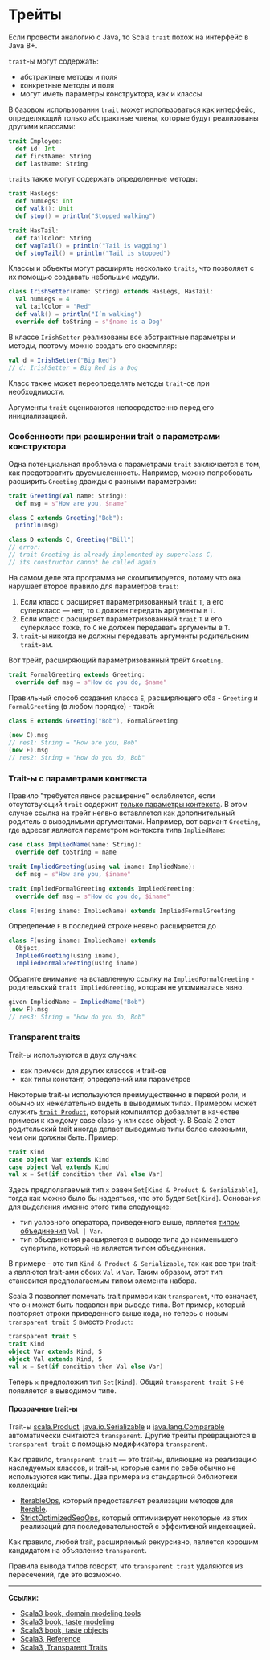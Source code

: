 # Трейты

Если провести аналогию с Java, то Scala `trait` похож на интерфейс в Java 8+.

`trait`-ы могут содержать:

- абстрактные методы и поля
- конкретные методы и поля
- могут иметь параметры конструктора, как и классы

В базовом использовании `trait` может использоваться как интерфейс, 
определяющий только абстрактные члены, которые будут реализованы другими классами:

```scala
trait Employee:
  def id: Int
  def firstName: String
  def lastName: String 
```

`traits` также могут содержать определенные методы:

```scala
trait HasLegs:
  def numLegs: Int
  def walk(): Unit
  def stop() = println("Stopped walking")
```
```scala
trait HasTail:
  def tailColor: String
  def wagTail() = println("Tail is wagging")
  def stopTail() = println("Tail is stopped")
```

Классы и объекты могут расширять несколько `traits`, что позволяет с их помощью создавать небольшие модули.

```scala
class IrishSetter(name: String) extends HasLegs, HasTail:
  val numLegs = 4
  val tailColor = "Red"
  def walk() = println("I’m walking")
  override def toString = s"$name is a Dog"
```

В классе `IrishSetter` реализованы все абстрактные параметры и методы, поэтому можно создать его экземпляр:

```scala
val d = IrishSetter("Big Red")
// d: IrishSetter = Big Red is a Dog
```

Класс также может переопределять методы `trait`-ов при необходимости.

Аргументы `trait` оцениваются непосредственно перед его инициализацией.

### Особенности при расширении trait с параметрами конструктора

Одна потенциальная проблема с параметрами `trait` заключается в том, как предотвратить двусмысленность. 
Например, можно попробовать расширить `Greeting` дважды с разными параметрами:

```scala
trait Greeting(val name: String):
  def msg = s"How are you, $name"

class C extends Greeting("Bob"):
  println(msg)
```

```scala
class D extends C, Greeting("Bill") 
// error:
// trait Greeting is already implemented by superclass C,
// its constructor cannot be called again 
```

На самом деле эта программа не скомпилируется, потому что она нарушает второе правило для параметров `trait`:

1. Если класс `C` расширяет параметризованный `trait` `T`, а его суперкласс — нет, то `C` должен передать аргументы в `T`.
2. Если класс `C` расширяет параметризованный `trait` `T` и его суперкласс тоже, то `C` не должен передавать аргументы в `T`.
3. `trait`-ы никогда не должны передавать аргументы родительским `trait`-ам.

Вот трейт, расширяющий параметризованный трейт `Greeting`.

```scala
trait FormalGreeting extends Greeting:
  override def msg = s"How do you do, $name"
```

Правильный способ создания класса `E`, расширяющего оба - `Greeting` и `FormalGreeting` (в любом порядке) - такой:

```scala
class E extends Greeting("Bob"), FormalGreeting
```

```scala
(new C).msg
// res1: String = "How are you, Bob"
(new E).msg
// res2: String = "How do you do, Bob"
```

### Trait-ы с параметрами контекста

Правило "требуется явное расширение" ослабляется, если отсутствующий `trait` содержит [только параметры контекста](https://scalabook.gitflic.space/docs/scala/abstractions/ca-using). 
В этом случае ссылка на трейт неявно вставляется как дополнительный родитель с выводимыми аргументами. 
Например, вот вариант `Greeting`, где адресат является параметром контекста типа `ImpliedName`:

```scala
case class ImpliedName(name: String):
  override def toString = name

trait ImpliedGreeting(using val iname: ImpliedName):
  def msg = s"How are you, $iname"

trait ImpliedFormalGreeting extends ImpliedGreeting:
  override def msg = s"How do you do, $iname"

class F(using iname: ImpliedName) extends ImpliedFormalGreeting
```

Определение `F` в последней строке неявно расширяется до

```scala
class F(using iname: ImpliedName) extends
  Object,
  ImpliedGreeting(using iname),
  ImpliedFormalGreeting(using iname)
```

Обратите внимание на вставленную ссылку на `ImpliedFormalGreeting` - родительский `trait ImpliedGreeting`, 
которая не упоминалась явно.

```scala
given ImpliedName = ImpliedName("Bob")
(new F).msg
// res3: String = "How do you do, Bob"
```


### Transparent traits

Trait-ы используются в двух случаях:

- как примеси для других классов и trait-ов
- как типы констант, определений или параметров

Некоторые trait-ы используются преимущественно в первой роли, и обычно их нежелательно видеть в выводимых типах. 
Примером может служить [`trait Product`](https://scala-lang.org/api/3.x/scala/Product.html), 
который компилятор добавляет в качестве примеси к каждому case class-у или case object-у. 
В Scala 2 этот родительский trait иногда делает выводимые типы более сложными, чем они должны быть. 
Пример:

```scala
trait Kind
case object Var extends Kind
case object Val extends Kind
val x = Set(if condition then Val else Var)
```

Здесь предполагаемый тип `x` равен `Set[Kind & Product & Serializable]`, 
тогда как можно было бы надеяться, что это будет `Set[Kind]`. 
Основания для выделения именно этого типа следующие:

- тип условного оператора, приведенного выше, является [типом объединения](https://scalabook.gitflic.space/docs/scala/type-system/types-union) `Val | Var`.
- тип объединения расширяется в выводе типа до наименьшего супертипа, который не является типом объединения. 

В примере - это тип `Kind & Product & Serializable`, так как все три trait-а являются trait-ами обоих `Val` и `Var`. 
Таким образом, этот тип становится предполагаемым типом элемента набора.

Scala 3 позволяет помечать trait примеси как `transparent`, что означает, что он может быть подавлен при выводе типа. 
Вот пример, который повторяет строки приведенного выше кода, но теперь с новым `transparent trait S` вместо `Product`:

```scala
transparent trait S
trait Kind
object Var extends Kind, S
object Val extends Kind, S
val x = Set(if condition then Val else Var)
```

Теперь `x` предположил тип `Set[Kind]`. Общий `transparent trait S` не появляется в выводимом типе.

#### Прозрачные trait-ы

Trait-ы [scala.Product](https://scala-lang.org/api/3.x/scala/Product.html), 
[java.io.Serializable](https://docs.oracle.com/en/java/javase/11/docs/api/java.base/java/io/Serializable.html)
и [java.lang.Comparable](https://docs.oracle.com/en/java/javase/11/docs/api/java.base/java/lang/Comparable.html) 
автоматически считаются `transparent`.
Другие трейты превращаются в `transparent trait` с помощью модификатора `transparent`. 

Как правило, `transparent trait` — это trait-ы, влияющие на реализацию наследуемых классов, 
и trait-ы, которые сами по себе обычно не используются как типы. 
Два примера из стандартной библиотеки коллекций:

- [IterableOps](https://scala-lang.org/api/3.x/scala/collection/IterableOps.html), 
который предоставляет реализации методов для [Iterable](https://scala-lang.org/api/3.x/scala/collection/Iterable.html).
- [StrictOptimizedSeqOps](https://scala-lang.org/api/3.x/scala/collection/StrictOptimizedSeqOps.html), 
который оптимизирует некоторые из этих реализаций для последовательностей с эффективной индексацией.

Как правило, любой trait, расширяемый рекурсивно, является хорошим кандидатом на объявление `transparent`.

Правила вывода типов говорят, что `transparent trait` удаляются из пересечений, где это возможно.


---

**Ссылки:**

- [Scala3 book, domain modeling tools](https://docs.scala-lang.org/scala3/book/domain-modeling-tools.html)
- [Scala3 book, taste modeling](https://docs.scala-lang.org/scala3/book/taste-modeling.html)
- [Scala3 book, taste objects](https://docs.scala-lang.org/scala3/book/taste-objects.html)
- [Scala3, Reference](https://docs.scala-lang.org/scala3/reference/other-new-features/trait-parameters.html)
- [Scala3, Transparent Traits](https://docs.scala-lang.org/scala3/reference/other-new-features/transparent-traits.html)
